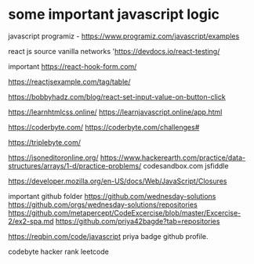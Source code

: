 # some important javascript logic
javascript programiz - https://www.programiz.com/javascript/examples

react js source
vanilla networks 'https://devdocs.io/react-testing/

important
https://react-hook-form.com/

https://reactjsexample.com/tag/table/

https://bobbyhadz.com/blog/react-set-input-value-on-button-click

https://learnhtmlcss.online/
https://learnjavascript.online/app.html

https://coderbyte.com/
https://coderbyte.com/challenges#

https://triplebyte.com/

https://jsoneditoronline.org/
https://www.hackerearth.com/practice/data-structures/arrays/1-d/practice-problems/
codesandbox.com
jsfiddle

https://developer.mozilla.org/en-US/docs/Web/JavaScript/Closures

important github folder
https://github.com/wednesday-solutions
https://github.com/orgs/wednesday-solutions/repositories
https://github.com/metapercept/CodeExcercise/blob/master/Excercise-2/ex2-spa.md
https://github.com/priya42bagde?tab=repositories


https://reqbin.com/code/javascript
priya badge github profile.

codebyte
hacker rank
leetcode


